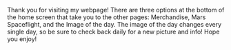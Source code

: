 Thank you for visiting my webpage! There are three options at the bottom of the home screen that take you to the other pages: Merchandise, Mars Spaceflight, and the Image of the day. The image of the day changes every single day, so be sure to check back daily for a new picture and info! Hope you enjoy!
